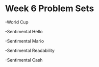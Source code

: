 # Week 6 Problem Sets

-World Cup


-Sentimental Hello


-Sentimental Mario


-Sentimental Readability


-Sentimental Cash

